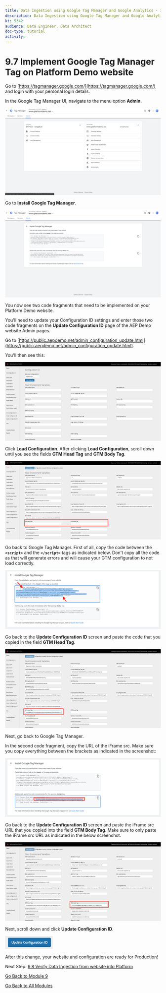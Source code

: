 ```yaml
---
title: Data Ingestion using Google Tag Manager and Google Analytics - Implement Google Tag Manager Tag on Platform Demo website
description: Data Ingestion using Google Tag Manager and Google Analytics - Implement Google Tag Manager Tag on Platform Demo website
kt: 5342
audience: Data Engineer, Data Architect
doc-type: tutorial
activity: 
---
```


# 9.7 Implement Google Tag Manager Tag on Platform Demo website

Go to [https://tagmanager.google.com/](https://tagmanager.google.com/) and login with your personal login details.

In the Google Tag Manager UI, navigate to the menu option **Admin**.

![Launch Setup](./images/gtmadmin.png)

Go to **Install Google Tag Manager**.

![Launch Setup](./images/gtminstall.png)

You now see two code fragments that need to be implemented on your Platform Demo website.

You'll need to update your Configuration ID settings and enter those two code fragments on the **Update Configuration ID** page of the AEP Demo website Admin pages.

Go to [https://public.aepdemo.net/admin_configuration_update.html](https://public.aepdemo.net/admin_configuration_update.html).

You'll then see this:

![Launch Setup](./images/cfgid1.png)

Click **Load Configuration**. After clicking **Load Configuration**, scroll down until you see the fields **GTM Head Tag** and **GTM Body Tag**.

![Launch Setup](./images/cfgid2.png)

Go back to Google Tag Manager. First of all, copy the code between the **`<script>`** and the **`</script>`** tags as indicated below. Don't copy all the code as that will generate errors and will cause your GTM configuration to not load correctly.

![Launch Setup](./images/gtmjs1.png)

Go back to the **Update Configuration ID** screen and paste the code that you copied in the field **GTM Head Tag**.

![Launch Setup](./images/cfgid3.png)

Next, go back to Google Tag Manager.

In the second code fragment, copy the URL of the iFrame src. Make sure you copy everything between the brackets as indicated in the screenshot:

![Launch Setup](./images/gtmjs2.png)

Go back to the **Update Configuration ID** screen and paste the iFrame src URL that you copied into the field **GTM Body Tag**. Make sure to only paste the iFrame src URL as indicated in the below screenshot.

![Launch Setup](./images/cfgid4.png)

Next, scroll down and click **Update Configuration ID**.

![Launch Setup](./images/cfgid5.png)

After this change, your website and configuration are ready for Production!

Next Step: [9.8 Verify Data Ingestion from website into Platform](./ex8.md)

[Go Back to Module 9](./data-ingestion-using-google-tag-manager-and-google-analytics.md)

[Go Back to All Modules](../../overview.md)

